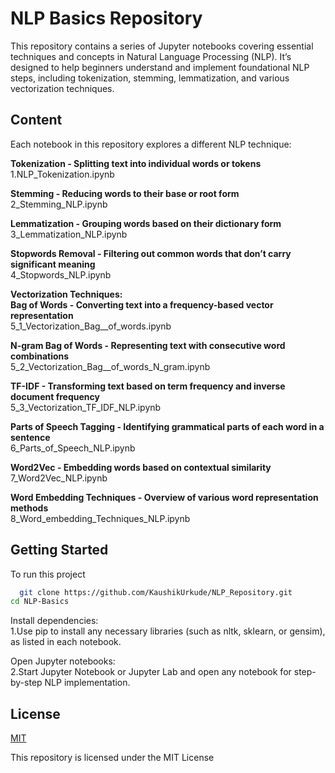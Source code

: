 
# NLP Basics Repository

This repository contains a series of Jupyter notebooks covering essential techniques and concepts in Natural Language Processing (NLP). It’s designed to help beginners understand and implement foundational NLP steps, including tokenization, stemming, lemmatization, and various vectorization techniques.


## Content
Each notebook in this repository explores a different NLP technique:

**Tokenization - Splitting text into individual words or tokens**  
1.NLP_Tokenization.ipynb

**Stemming - Reducing words to their base or root form**  
2_Stemming_NLP.ipynb

**Lemmatization - Grouping words based on their dictionary form**  
3_Lemmatization_NLP.ipynb

**Stopwords Removal - Filtering out common words that don’t carry significant meaning**<br/>
4_Stopwords_NLP.ipynb

**Vectorization Techniques:<br/>**
**Bag of Words - Converting text into a frequency-based vector representation**<br/>
5_1_Vectorization_Bag__of_words.ipynb

**N-gram Bag of Words - Representing text with consecutive word combinations<br/>**
5_2_Vectorization_Bag__of_words_N_gram.ipynb

**TF-IDF - Transforming text based on term frequency and inverse document frequency<br/>**
5_3_Vectorization_TF_IDF_NLP.ipynb

**Parts of Speech Tagging - Identifying grammatical parts of each word in a sentence<br/>**
6_Parts_of_Speech_NLP.ipynb

**Word2Vec - Embedding words based on contextual similarity<br/>**
7_Word2Vec_NLP.ipynb

**Word Embedding Techniques - Overview of various word representation methods<br/>**
8_Word_embedding_Techniques_NLP.ipynb

## Getting Started

To run this project

```bash
  git clone https://github.com/KaushikUrkude/NLP_Repository.git
cd NLP-Basics
```

Install dependencies:<br/>
1.Use pip to install any necessary libraries (such as nltk, sklearn, or gensim), as listed in each notebook.

Open Jupyter notebooks:<br/>
2.Start Jupyter Notebook or Jupyter Lab and open any notebook for step-by-step NLP implementation.

## License

[MIT](https://choosealicense.com/licenses/mit/)

This repository is licensed under the MIT License
